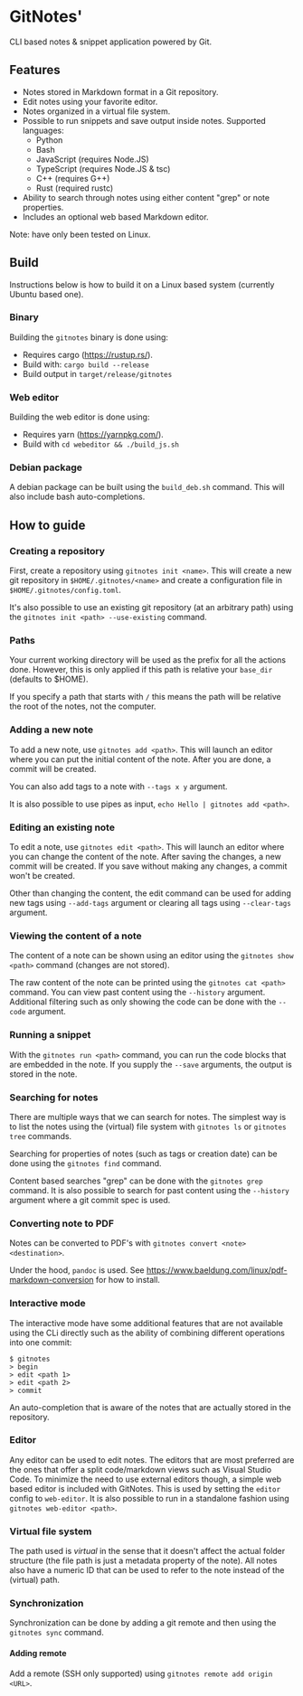 # GitNotes'
CLI based notes & snippet application powered by Git.

## Features

* Notes stored in Markdown format in a Git repository.
* Edit notes using your favorite editor.
* Notes organized in a virtual file system.
* Possible to run snippets and save output inside notes. Supported languages:
    * Python
    * Bash
    * JavaScript (requires Node.JS)
    * TypeScript (requires Node.JS & tsc)
    * C++ (requires G++)
    * Rust (required rustc)
* Ability to search through notes using either content "grep" or note properties.
* Includes an optional web based Markdown editor.

Note: have only been tested on Linux.

## Build
Instructions below is how to build it on a Linux based system (currently Ubuntu based one).

### Binary
Building the `gitnotes` binary is done using:

* Requires cargo (https://rustup.rs/).
* Build with: `cargo build --release`
* Build output in `target/release/gitnotes`

### Web editor
Building the web editor is done using:

* Requires yarn (https://yarnpkg.com/).
* Build with `cd webeditor && ./build_js.sh`

### Debian package
A debian package can be built using the `build_deb.sh` command. This will also include bash auto-completions.

## How to guide

### Creating a repository
First, create a repository using `gitnotes init <name>`. This will create a new git repository in `$HOME/.gitnotes/<name>` and create a configuration file in `$HOME/.gitnotes/config.toml`.

It's also possible to use an existing git repository (at an arbitrary path) using the `gitnotes init <path> --use-existing` command.

### Paths
Your current working directory will be used as the prefix for all the actions done. However, this is only applied if this path is relative your `base_dir` (defaults to $HOME).

If you specify a path that starts with `/` this means the path will be relative the root of the notes, not the computer.

### Adding a new note
To add a new note, use `gitnotes add <path>`. This will launch an editor where you can put the initial content of the note. After you are done, a commit will be created.

You can also add tags to a note with `--tags x y` argument.

It is also possible to use pipes as input, `echo Hello | gitnotes add <path>`.

### Editing an existing note
To edit a note, use `gitnotes edit <path>`. This will launch an editor where you can change the content of the note. After saving the changes, a new commit will be created. If you save without making any changes, a commit won't be created.

Other than changing the content, the edit command can be used for adding new tags using `--add-tags` argument or clearing all tags using `--clear-tags` argument.

### Viewing the content of a note
The content of a note can be shown using an editor using the `gitnotes show <path>` command (changes are not stored).

The raw content of the note can be printed using the `gitnotes cat <path>` command. You can view past content using the `--history` argument. Additional filtering such as only showing the code can be done with the `--code` argument.

### Running a snippet
With the `gitnotes run <path>` command, you can run the code blocks that are embedded in the note. If you supply the `--save` arguments, the output is stored in the note.

### Searching for notes
There are multiple ways that we can search for notes. The simplest way is to list the notes using the (virtual) file system with `gitnotes ls` or `gitnotes tree` commands. 

Searching for properties of notes (such as tags or creation date) can be done using the `gitnotes find` command.

Content based searches "grep" can be done with the `gitnotes grep` command. It is also possible to search for past content using the `--history` argument where a git commit spec is used.

### Converting note to PDF
Notes can be converted to PDF's with `gitnotes convert <note> <destination>`.

Under the hood, `pandoc` is used. See https://www.baeldung.com/linux/pdf-markdown-conversion for how to install.

### Interactive mode
The interactive mode have some additional features that are not available using the CLi directly such as the ability of combining different operations into one commit:

```
$ gitnotes
> begin
> edit <path 1>
> edit <path 2>
> commit
```

An auto-completion that is aware of the notes that are actually stored in the repository.

### Editor

Any editor can be used to edit notes. The editors that are most preferred are the ones that offer a split code/markdown views such as Visual Studio Code. To minimize the need to use external editors though, a simple web based editor is included with GitNotes. This is used by setting the `editor` config to `web-editor`. It is also possible to run in a standalone fashion using `gitnotes web-editor <path>`.

### Virtual file system

The path used is _virtual_ in the sense that it doesn't affect the actual folder structure (the file path is just a metadata property of the note). All notes also have a numeric ID that can be used to refer to the note instead of the (virtual) path.

### Synchronization
Synchronization can be done by adding a git remote and then using the `gitnotes sync` command.

#### Adding remote
Add a remote (SSH only supported) using `gitnotes remote add origin <URL>`.